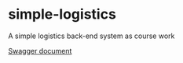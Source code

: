 # simple-logistics
A simple logistics back-end system as course work

[Swagger document](http://localhost:8088/swagger-ui/#/)
